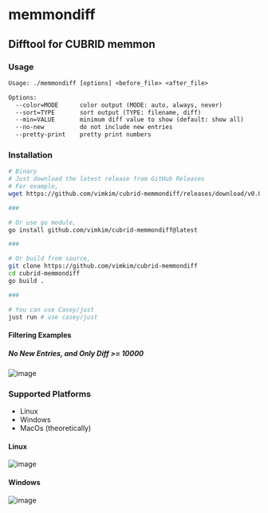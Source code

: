 # memmondiff

## Difftool for CUBRID memmon

### Usage

```txt
Usage: ./memmondiff [options] <before_file> <after_file>

Options:
  --color=MODE      color output (MODE: auto, always, never)
  --sort=TYPE       sort output (TYPE: filename, diff)
  --min=VALUE       minimum diff value to show (default: show all)
  --no-new          do not include new entries
  --pretty-print    pretty print numbers
```

### Installation

```bash
# Binary
# Just download the latest release from GitHub Releases
# For example,
wget https://github.com/vimkim/cubrid-memmondiff/releases/download/v0.0.2/memmondiff-linux-amd64

###

# Or use go module,
go install github.com/vimkim/cubrid-memmondiff@latest

###

# Or build from source,
git clone https://github.com/vimkim/cubrid-memmondiff
cd cubrid-memmondiff
go build .

###

# You can use Casey/just
just run # use casey/just
```

#### Filtering Examples

##### No New Entries, and Only Diff >= 10000

![image](https://github.com/user-attachments/assets/fa2e18cc-244a-4979-b5f3-47c49a97773a)

### Supported Platforms

- Linux
- Windows
- MacOs (theoretically)

#### Linux

![image](https://github.com/user-attachments/assets/d9e87217-9eaf-4e69-8d4a-26080f935b4f)

#### Windows

![image](https://github.com/user-attachments/assets/b449799c-515e-43e6-b1ce-2aa5815d00f8)
